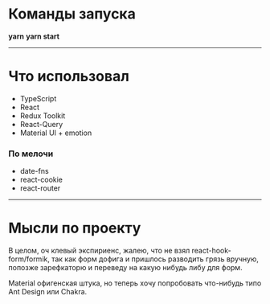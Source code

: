 # Команды запуска 

**yarn**
**yarn start**

---

# Что использовал

- TypeScript
- React
- Redux Toolkit
- React-Query
- Material UI + emotion

### По мелочи

- date-fns
- react-cookie
- react-router

---

# Мысли по проекту
В целом, оч клевый экспириенс, жалею, что не взял react-hook-form/formik, так как форм дофига и пришлось разводить грязь вручную, попозже зарефкаторю и переведу на какую нибудь либу для форм.

Material офигенская штука, но теперь хочу попробовать что-нибудь типо Ant Design или Chakra. 
